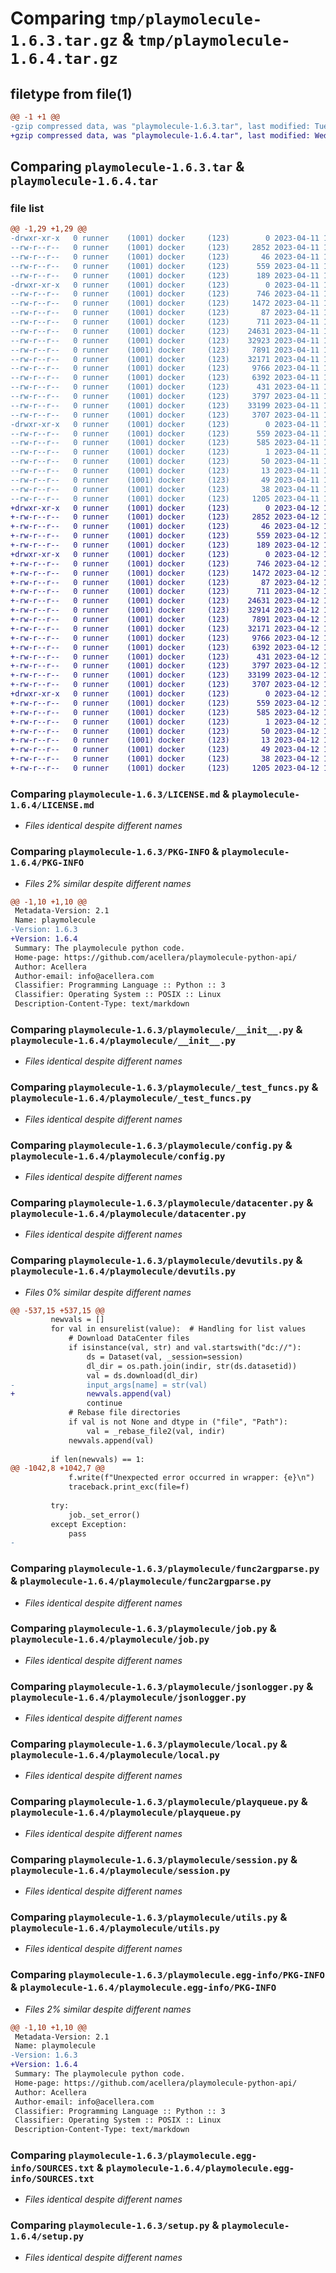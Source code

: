 # Comparing `tmp/playmolecule-1.6.3.tar.gz` & `tmp/playmolecule-1.6.4.tar.gz`

## filetype from file(1)

```diff
@@ -1 +1 @@
-gzip compressed data, was "playmolecule-1.6.3.tar", last modified: Tue Apr 11 14:00:56 2023, max compression
+gzip compressed data, was "playmolecule-1.6.4.tar", last modified: Wed Apr 12 13:44:59 2023, max compression
```

## Comparing `playmolecule-1.6.3.tar` & `playmolecule-1.6.4.tar`

### file list

```diff
@@ -1,29 +1,29 @@
-drwxr-xr-x   0 runner    (1001) docker     (123)        0 2023-04-11 14:00:56.456857 playmolecule-1.6.3/
--rw-r--r--   0 runner    (1001) docker     (123)     2852 2023-04-11 14:00:44.000000 playmolecule-1.6.3/LICENSE.md
--rw-r--r--   0 runner    (1001) docker     (123)       46 2023-04-11 14:00:44.000000 playmolecule-1.6.3/MANIFEST.in
--rw-r--r--   0 runner    (1001) docker     (123)      559 2023-04-11 14:00:56.456857 playmolecule-1.6.3/PKG-INFO
--rw-r--r--   0 runner    (1001) docker     (123)      189 2023-04-11 14:00:44.000000 playmolecule-1.6.3/README.md
-drwxr-xr-x   0 runner    (1001) docker     (123)        0 2023-04-11 14:00:56.456857 playmolecule-1.6.3/playmolecule/
--rw-r--r--   0 runner    (1001) docker     (123)      746 2023-04-11 14:00:44.000000 playmolecule-1.6.3/playmolecule/__init__.py
--rw-r--r--   0 runner    (1001) docker     (123)     1472 2023-04-11 14:00:44.000000 playmolecule-1.6.3/playmolecule/_test_funcs.py
--rw-r--r--   0 runner    (1001) docker     (123)       87 2023-04-11 14:00:44.000000 playmolecule-1.6.3/playmolecule/config.ini
--rw-r--r--   0 runner    (1001) docker     (123)      711 2023-04-11 14:00:44.000000 playmolecule-1.6.3/playmolecule/config.py
--rw-r--r--   0 runner    (1001) docker     (123)    24631 2023-04-11 14:00:44.000000 playmolecule-1.6.3/playmolecule/datacenter.py
--rw-r--r--   0 runner    (1001) docker     (123)    32923 2023-04-11 14:00:44.000000 playmolecule-1.6.3/playmolecule/devutils.py
--rw-r--r--   0 runner    (1001) docker     (123)     7891 2023-04-11 14:00:44.000000 playmolecule-1.6.3/playmolecule/func2argparse.py
--rw-r--r--   0 runner    (1001) docker     (123)    32171 2023-04-11 14:00:44.000000 playmolecule-1.6.3/playmolecule/job.py
--rw-r--r--   0 runner    (1001) docker     (123)     9766 2023-04-11 14:00:44.000000 playmolecule-1.6.3/playmolecule/jsonlogger.py
--rw-r--r--   0 runner    (1001) docker     (123)     6392 2023-04-11 14:00:44.000000 playmolecule-1.6.3/playmolecule/local.py
--rw-r--r--   0 runner    (1001) docker     (123)      431 2023-04-11 14:00:44.000000 playmolecule-1.6.3/playmolecule/logging.ini
--rw-r--r--   0 runner    (1001) docker     (123)     3797 2023-04-11 14:00:44.000000 playmolecule-1.6.3/playmolecule/playqueue.py
--rw-r--r--   0 runner    (1001) docker     (123)    33199 2023-04-11 14:00:44.000000 playmolecule-1.6.3/playmolecule/session.py
--rw-r--r--   0 runner    (1001) docker     (123)     3707 2023-04-11 14:00:44.000000 playmolecule-1.6.3/playmolecule/utils.py
-drwxr-xr-x   0 runner    (1001) docker     (123)        0 2023-04-11 14:00:56.456857 playmolecule-1.6.3/playmolecule.egg-info/
--rw-r--r--   0 runner    (1001) docker     (123)      559 2023-04-11 14:00:56.000000 playmolecule-1.6.3/playmolecule.egg-info/PKG-INFO
--rw-r--r--   0 runner    (1001) docker     (123)      585 2023-04-11 14:00:56.000000 playmolecule-1.6.3/playmolecule.egg-info/SOURCES.txt
--rw-r--r--   0 runner    (1001) docker     (123)        1 2023-04-11 14:00:56.000000 playmolecule-1.6.3/playmolecule.egg-info/dependency_links.txt
--rw-r--r--   0 runner    (1001) docker     (123)       50 2023-04-11 14:00:56.000000 playmolecule-1.6.3/playmolecule.egg-info/requires.txt
--rw-r--r--   0 runner    (1001) docker     (123)       13 2023-04-11 14:00:56.000000 playmolecule-1.6.3/playmolecule.egg-info/top_level.txt
--rw-r--r--   0 runner    (1001) docker     (123)       49 2023-04-11 14:00:44.000000 playmolecule-1.6.3/requirements.txt
--rw-r--r--   0 runner    (1001) docker     (123)       38 2023-04-11 14:00:56.456857 playmolecule-1.6.3/setup.cfg
--rw-r--r--   0 runner    (1001) docker     (123)     1205 2023-04-11 14:00:44.000000 playmolecule-1.6.3/setup.py
+drwxr-xr-x   0 runner    (1001) docker     (123)        0 2023-04-12 13:44:59.987275 playmolecule-1.6.4/
+-rw-r--r--   0 runner    (1001) docker     (123)     2852 2023-04-12 13:44:49.000000 playmolecule-1.6.4/LICENSE.md
+-rw-r--r--   0 runner    (1001) docker     (123)       46 2023-04-12 13:44:49.000000 playmolecule-1.6.4/MANIFEST.in
+-rw-r--r--   0 runner    (1001) docker     (123)      559 2023-04-12 13:44:59.987275 playmolecule-1.6.4/PKG-INFO
+-rw-r--r--   0 runner    (1001) docker     (123)      189 2023-04-12 13:44:49.000000 playmolecule-1.6.4/README.md
+drwxr-xr-x   0 runner    (1001) docker     (123)        0 2023-04-12 13:44:59.987275 playmolecule-1.6.4/playmolecule/
+-rw-r--r--   0 runner    (1001) docker     (123)      746 2023-04-12 13:44:49.000000 playmolecule-1.6.4/playmolecule/__init__.py
+-rw-r--r--   0 runner    (1001) docker     (123)     1472 2023-04-12 13:44:49.000000 playmolecule-1.6.4/playmolecule/_test_funcs.py
+-rw-r--r--   0 runner    (1001) docker     (123)       87 2023-04-12 13:44:49.000000 playmolecule-1.6.4/playmolecule/config.ini
+-rw-r--r--   0 runner    (1001) docker     (123)      711 2023-04-12 13:44:49.000000 playmolecule-1.6.4/playmolecule/config.py
+-rw-r--r--   0 runner    (1001) docker     (123)    24631 2023-04-12 13:44:49.000000 playmolecule-1.6.4/playmolecule/datacenter.py
+-rw-r--r--   0 runner    (1001) docker     (123)    32914 2023-04-12 13:44:49.000000 playmolecule-1.6.4/playmolecule/devutils.py
+-rw-r--r--   0 runner    (1001) docker     (123)     7891 2023-04-12 13:44:49.000000 playmolecule-1.6.4/playmolecule/func2argparse.py
+-rw-r--r--   0 runner    (1001) docker     (123)    32171 2023-04-12 13:44:49.000000 playmolecule-1.6.4/playmolecule/job.py
+-rw-r--r--   0 runner    (1001) docker     (123)     9766 2023-04-12 13:44:49.000000 playmolecule-1.6.4/playmolecule/jsonlogger.py
+-rw-r--r--   0 runner    (1001) docker     (123)     6392 2023-04-12 13:44:49.000000 playmolecule-1.6.4/playmolecule/local.py
+-rw-r--r--   0 runner    (1001) docker     (123)      431 2023-04-12 13:44:49.000000 playmolecule-1.6.4/playmolecule/logging.ini
+-rw-r--r--   0 runner    (1001) docker     (123)     3797 2023-04-12 13:44:49.000000 playmolecule-1.6.4/playmolecule/playqueue.py
+-rw-r--r--   0 runner    (1001) docker     (123)    33199 2023-04-12 13:44:49.000000 playmolecule-1.6.4/playmolecule/session.py
+-rw-r--r--   0 runner    (1001) docker     (123)     3707 2023-04-12 13:44:49.000000 playmolecule-1.6.4/playmolecule/utils.py
+drwxr-xr-x   0 runner    (1001) docker     (123)        0 2023-04-12 13:44:59.987275 playmolecule-1.6.4/playmolecule.egg-info/
+-rw-r--r--   0 runner    (1001) docker     (123)      559 2023-04-12 13:44:59.000000 playmolecule-1.6.4/playmolecule.egg-info/PKG-INFO
+-rw-r--r--   0 runner    (1001) docker     (123)      585 2023-04-12 13:44:59.000000 playmolecule-1.6.4/playmolecule.egg-info/SOURCES.txt
+-rw-r--r--   0 runner    (1001) docker     (123)        1 2023-04-12 13:44:59.000000 playmolecule-1.6.4/playmolecule.egg-info/dependency_links.txt
+-rw-r--r--   0 runner    (1001) docker     (123)       50 2023-04-12 13:44:59.000000 playmolecule-1.6.4/playmolecule.egg-info/requires.txt
+-rw-r--r--   0 runner    (1001) docker     (123)       13 2023-04-12 13:44:59.000000 playmolecule-1.6.4/playmolecule.egg-info/top_level.txt
+-rw-r--r--   0 runner    (1001) docker     (123)       49 2023-04-12 13:44:49.000000 playmolecule-1.6.4/requirements.txt
+-rw-r--r--   0 runner    (1001) docker     (123)       38 2023-04-12 13:44:59.987275 playmolecule-1.6.4/setup.cfg
+-rw-r--r--   0 runner    (1001) docker     (123)     1205 2023-04-12 13:44:49.000000 playmolecule-1.6.4/setup.py
```

### Comparing `playmolecule-1.6.3/LICENSE.md` & `playmolecule-1.6.4/LICENSE.md`

 * *Files identical despite different names*

### Comparing `playmolecule-1.6.3/PKG-INFO` & `playmolecule-1.6.4/PKG-INFO`

 * *Files 2% similar despite different names*

```diff
@@ -1,10 +1,10 @@
 Metadata-Version: 2.1
 Name: playmolecule
-Version: 1.6.3
+Version: 1.6.4
 Summary: The playmolecule python code.
 Home-page: https://github.com/acellera/playmolecule-python-api/
 Author: Acellera
 Author-email: info@acellera.com
 Classifier: Programming Language :: Python :: 3
 Classifier: Operating System :: POSIX :: Linux
 Description-Content-Type: text/markdown
```

### Comparing `playmolecule-1.6.3/playmolecule/__init__.py` & `playmolecule-1.6.4/playmolecule/__init__.py`

 * *Files identical despite different names*

### Comparing `playmolecule-1.6.3/playmolecule/_test_funcs.py` & `playmolecule-1.6.4/playmolecule/_test_funcs.py`

 * *Files identical despite different names*

### Comparing `playmolecule-1.6.3/playmolecule/config.py` & `playmolecule-1.6.4/playmolecule/config.py`

 * *Files identical despite different names*

### Comparing `playmolecule-1.6.3/playmolecule/datacenter.py` & `playmolecule-1.6.4/playmolecule/datacenter.py`

 * *Files identical despite different names*

### Comparing `playmolecule-1.6.3/playmolecule/devutils.py` & `playmolecule-1.6.4/playmolecule/devutils.py`

 * *Files 0% similar despite different names*

```diff
@@ -537,15 +537,15 @@
         newvals = []
         for val in ensurelist(value):  # Handling for list values
             # Download DataCenter files
             if isinstance(val, str) and val.startswith("dc://"):
                 ds = Dataset(val, _session=session)
                 dl_dir = os.path.join(indir, str(ds.datasetid))
                 val = ds.download(dl_dir)
-                input_args[name] = str(val)
+                newvals.append(val)
                 continue
             # Rebase file directories
             if val is not None and dtype in ("file", "Path"):
                 val = _rebase_file2(val, indir)
             newvals.append(val)
 
         if len(newvals) == 1:
@@ -1042,8 +1042,7 @@
             f.write(f"Unexpected error occurred in wrapper: {e}\n")
             traceback.print_exc(file=f)
 
         try:
             job._set_error()
         except Exception:
             pass
-
```

### Comparing `playmolecule-1.6.3/playmolecule/func2argparse.py` & `playmolecule-1.6.4/playmolecule/func2argparse.py`

 * *Files identical despite different names*

### Comparing `playmolecule-1.6.3/playmolecule/job.py` & `playmolecule-1.6.4/playmolecule/job.py`

 * *Files identical despite different names*

### Comparing `playmolecule-1.6.3/playmolecule/jsonlogger.py` & `playmolecule-1.6.4/playmolecule/jsonlogger.py`

 * *Files identical despite different names*

### Comparing `playmolecule-1.6.3/playmolecule/local.py` & `playmolecule-1.6.4/playmolecule/local.py`

 * *Files identical despite different names*

### Comparing `playmolecule-1.6.3/playmolecule/playqueue.py` & `playmolecule-1.6.4/playmolecule/playqueue.py`

 * *Files identical despite different names*

### Comparing `playmolecule-1.6.3/playmolecule/session.py` & `playmolecule-1.6.4/playmolecule/session.py`

 * *Files identical despite different names*

### Comparing `playmolecule-1.6.3/playmolecule/utils.py` & `playmolecule-1.6.4/playmolecule/utils.py`

 * *Files identical despite different names*

### Comparing `playmolecule-1.6.3/playmolecule.egg-info/PKG-INFO` & `playmolecule-1.6.4/playmolecule.egg-info/PKG-INFO`

 * *Files 2% similar despite different names*

```diff
@@ -1,10 +1,10 @@
 Metadata-Version: 2.1
 Name: playmolecule
-Version: 1.6.3
+Version: 1.6.4
 Summary: The playmolecule python code.
 Home-page: https://github.com/acellera/playmolecule-python-api/
 Author: Acellera
 Author-email: info@acellera.com
 Classifier: Programming Language :: Python :: 3
 Classifier: Operating System :: POSIX :: Linux
 Description-Content-Type: text/markdown
```

### Comparing `playmolecule-1.6.3/playmolecule.egg-info/SOURCES.txt` & `playmolecule-1.6.4/playmolecule.egg-info/SOURCES.txt`

 * *Files identical despite different names*

### Comparing `playmolecule-1.6.3/setup.py` & `playmolecule-1.6.4/setup.py`

 * *Files identical despite different names*

